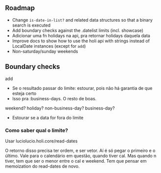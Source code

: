  ## Roadmap

* Change `is-date-in-list?` and related data structures so that a binary search is executed
* Add boundary checks against the .datelist limits (incl. showcase)
* Adicionar uma fn holidays na api, pra retornar holidays daquela data 
* Improve docs to show how to use the holi api with strings instead of LocalDate instances (except for `add`)
* Non-saturday/sunday weekends

## Boundary checks

add
- Se o resultado passar do limite: estourar, pois não há garantia de que esteja certo
- Isso pra :business-days. O resto de boas.

weekend?
holiday?
non-business-day?
business-day?
- Estourar se a data for fora do limite

### Como saber qual o limite?

Usar luciolucio.holi.core/read-dates

O retorno disso precisa ter ordem, e ser vetor. Aí é só pegar o primeiro e o último.
Vale para o calendário em questão, quando tiver cal. Mas quando n tiver, tem que ser o menor entre o cal e weekend.
Tem que pensar em memoization do read-dates de novo.
